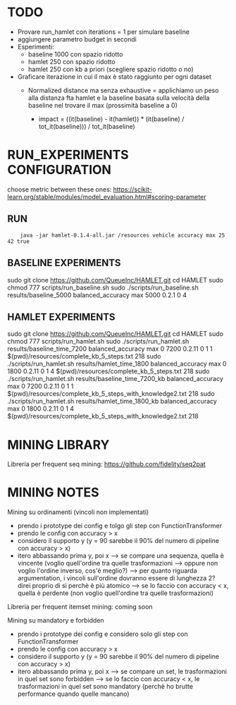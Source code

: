 # TODO

- Provare run_hamlet con iterations = 1 per simulare baseline
- aggiungere parametro budget in secondi
- Esperimenti:
  - baseline 1000 con spazio ridotto
  - hamlet 250 con spazio ridotto
  - hamlet 250 con kb a priori (scegliere spazio ridotto o no)
- Graficare iterazione in cui il max è stato raggiunto per ogni dataset
  - Normalized distance ma senza exhaustive = applichiamo un peso alla distanza fta hamlet e la baseline basata sulla velocità della baseline nel trovare il max (prossimità baseline a 0)
    - impact = ((it(baseline) - it(hamlet)) * (it(baseline) / tot_it(baseline))) / tot_it(baseline)

    <!-- - accuracy = ((it(hamlet) - it(baseline)) * ((100 - it(baseline)) / 100)) / 100 -->


# RUN_EXPERIMENTS CONFIGURATION

choose metric between these ones: https://scikit-learn.org/stable/modules/model_evaluation.html#scoring-parameter

## RUN

        java -jar hamlet-0.1.4-all.jar /resources vehicle accuracy max 25 42 true

## BASELINE EXPERIMENTS

sudo git clone https://github.com/QueueInc/HAMLET.git
cd HAMLET
sudo chmod 777 scripts/run_baseline.sh
sudo ./scripts/run_baseline.sh results/baseline_5000 balanced_accuracy max 5000 0.2.1 0 4

## HAMLET EXPERIMENTS

sudo git clone https://github.com/QueueInc/HAMLET.git
cd HAMLET
sudo chmod 777 scripts/run_hamlet.sh
sudo ./scripts/run_hamlet.sh results/baseline_time_7200 balanced_accuracy max 0 7200 0.2.11 0 1 1 $(pwd)/resources/complete_kb_5_steps.txt 218
sudo ./scripts/run_hamlet.sh results/hamlet_time_1800 balanced_accuracy max 0 1800 0.2.11 0 1 4 $(pwd)/resources/complete_kb_5_steps.txt 218
sudo ./scripts/run_hamlet.sh results/baseline_time_7200_kb balanced_accuracy max 0 7200 0.2.11 0 1 1 $(pwd)/resources/complete_kb_5_steps_with_knowledge2.txt 218
sudo ./scripts/run_hamlet.sh results/hamlet_time_1800_kb balanced_accuracy max 0 1800 0.2.11 0 1 4 $(pwd)/resources/complete_kb_5_steps_with_knowledge2.txt 218

# MINING LIBRARY

Libreria per frequent seq mining: https://github.com/fidelity/seq2pat

# MINING NOTES

Mining su ordinamenti (vincoli non implementati)
- prendo i prototype dei config e tolgo gli step con FunctionTransformer
- prendo le config con accuracy > x
- considero il supporto y (y = 90 sarebbe il 90% del numero di pipeline con accuracy > x)
- itero abbassando prima y, poi x
--> se compare una sequenza, quella è vincente (voglio quell'ordine tra quelle trasformazioni --> oppure non voglio l'ordine inverso, cos'è meglio?)
        --> per quanto riguarda argumentation, i vincoli sull'ordine dovranno essere di lunghezza 2? direi proprio di sì perchè è più atomico
--> se lo faccio con accuracy < x, quella è perdente (non voglio quell'ordine tra quelle trasformazioni)

Libreria per frequent itemset mining: coming soon

Mining su mandatory e forbidden
- prendo i prototype dei config e considero solo gli step con FunctionTransformer
- prendo le config con accuracy > x
- considero il supporto y (y = 90 sarebbe il 90% del numero di pipeline con accuracy > x)
- itero abbassando prima y, poi x
--> se compare un set, le trasformazioni in quel set sono forbidden
--> se lo faccio con accuracy < x, le trasformazioni in quel set sono mandatory (perchè ho brutte performance quando quelle mancano)
